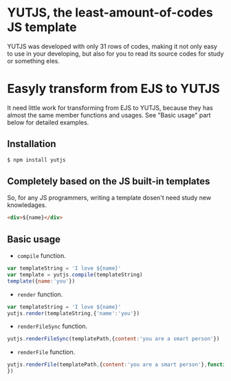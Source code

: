 # YUTJS, the least-amount-of-codes JS template

YUTJS was developed with only 31 rows of codes, making it not only easy to use in your developing, but also for you to read its source codes for study or something eles.

# Easyly transform from EJS to YUTJS

It need little work for transforming from EJS to YUTJS, because they has almost the same member functions and usages. See "Basic usage" part below for detailed examples.

## Installation

```bash
$ npm install yutjs
```

## Completely based on the JS built-in templates

So, for any JS programmers, writing a template dosen't need study new knowledages.

```html
<div>${name}</div>
```

## Basic usage

  - `compile` function.

  ```js
  var templateString = 'I love ${name}'
  var template = yutjs.compile(templateString)
  template({name:'you'})
  ```

  - `render` function.

  ```js
  var templateString = 'I love ${name}'
  yutjs.render(templateString,{'name':'you'})
  ```

  - `renderFileSync` function.

  ```js
  yutjs.renderFileSync(templatePath,{content:'you are a smart person'})
  ```

  - `renderFile` function.

  ```js
  yutjs.renderFile(templatePath,{content:'you are a smart person'},function (err,str) {
  })
  ```
